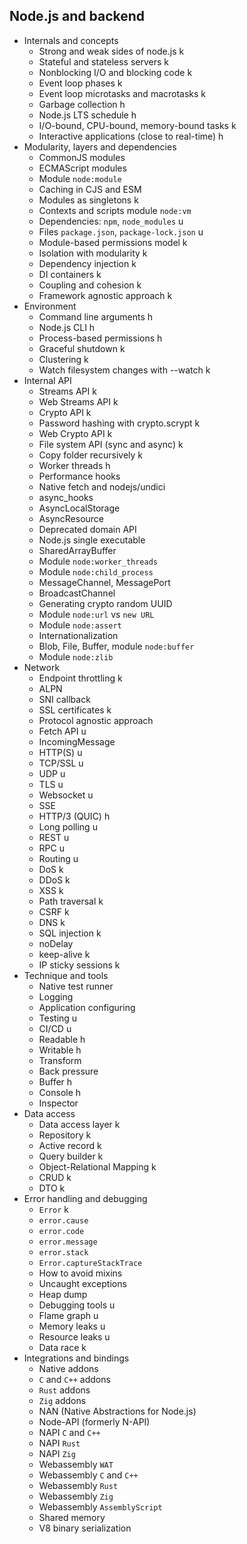 ## Node.js and backend

- Internals and concepts
  - Strong and weak sides of node.js k
  - Stateful and stateless servers k
  - Nonblocking I/O and blocking code k
  - Event loop phases k
  - Event loop microtasks and macrotasks k
  - Garbage collection h
  - Node.js LTS schedule h
  - I/O-bound, CPU-bound, memory-bound tasks k
  - Interactive applications (close to real-time) h
- Modularity, layers and dependencies
  - CommonJS modules
  - ECMAScript modules
  - Module `node:module`
  - Caching in CJS and ESM
  - Modules as singletons k
  - Contexts and scripts module `node:vm`
  - Dependencies: `npm`, `node_modules` u
  - Files `package.json`, `package-lock.json` u
  - Module-based permissions model k
  - Isolation with modularity k
  - Dependency injection k
  - DI containers k
  - Coupling and cohesion k
  - Framework agnostic approach k
- Environment
  - Command line arguments h
  - Node.js CLI h
  - Process-based permissions h
  - Graceful shutdown k
  - Clustering k
  - Watch filesystem changes with --watch k
- Internal API
  - Streams API k
  - Web Streams API k
  - Crypto API k
  - Password hashing with crypto.scrypt k
  - Web Crypto API k
  - File system API (sync and async) k
  - Copy folder recursively k
  - Worker threads h
  - Performance hooks
  - Native fetch and nodejs/undici
  - async_hooks
  - AsyncLocalStorage
  - AsyncResource
  - Deprecated domain API
  - Node.js single executable
  - SharedArrayBuffer
  - Module `node:worker_threads`
  - Module `node:child_process`
  - MessageChannel, MessagePort
  - BroadcastChannel
  - Generating crypto random UUID
  - Module `node:url` vs `new URL`
  - Module `node:assert`
  - Internationalization
  - Blob, File, Buffer, module `node:buffer`
  - Module `node:zlib`
- Network
  - Endpoint throttling k
  - ALPN
  - SNI callback
  - SSL certificates k
  - Protocol agnostic approach
  - Fetch API u
  - IncomingMessage
  - HTTP(S) u
  - TCP/SSL u
  - UDP u
  - TLS u
  - Websocket u
  - SSE
  - HTTP/3 (QUIC) h
  - Long polling u
  - REST u
  - RPC u
  - Routing u
  - DoS k
  - DDoS k
  - XSS k
  - Path traversal k
  - CSRF k
  - DNS k
  - SQL injection k
  - noDelay
  - keep-alive k
  - IP sticky sessions k
- Technique and tools
  - Native test runner
  - Logging
  - Application configuring
  - Testing u
  - CI/CD u
  - Readable h
  - Writable h
  - Transform
  - Back pressure
  - Buffer h
  - Console h
  - Inspector
- Data access
  - Data access layer k
  - Repository k
  - Active record k
  - Query builder k
  - Object-Relational Mapping k
  - CRUD k
  - DTO k
- Error handling and debugging
  - `Error` k
  - `error.cause`
  - `error.code`
  - `error.message`
  - `error.stack`
  - `Error.captureStackTrace`
  - How to avoid mixins
  - Uncaught exceptions
  - Heap dump
  - Debugging tools u
  - Flame graph u
  - Memory leaks u
  - Resource leaks u
  - Data race k
- Integrations and bindings
  - Native addons
  - `C` and `C++` addons
  - `Rust` addons
  - `Zig` addons
  - NAN (Native Abstractions for Node.js)
  - Node-API (formerly N-API)
  - NAPI `C` and `C++`
  - NAPI `Rust`
  - NAPI `Zig`
  - Webassembly `WAT`
  - Webassembly `C` and `C++`
  - Webassembly `Rust`
  - Webassembly `Zig`
  - Webassembly `AssemblyScript`
  - Shared memory
  - V8 binary serialization
